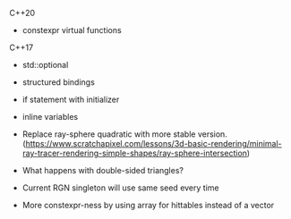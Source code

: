 

C++20
- constexpr virtual functions

C++17
- std::optional
- structured bindings
- if statement with initializer
- inline variables


- Replace ray-sphere quadratic with more stable version. (https://www.scratchapixel.com/lessons/3d-basic-rendering/minimal-ray-tracer-rendering-simple-shapes/ray-sphere-intersection)
- What happens with double-sided triangles?
- Current RGN singleton will use same seed every time
- More constexpr-ness by using array for hittables instead of a vector
